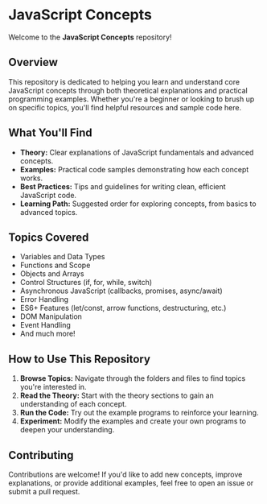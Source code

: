 # JavaScript Concepts

Welcome to the **JavaScript Concepts** repository!

## Overview

This repository is dedicated to helping you learn and understand core JavaScript concepts through both theoretical explanations and practical programming examples. Whether you're a beginner or looking to brush up on specific topics, you'll find helpful resources and sample code here.

## What You'll Find

- **Theory:** Clear explanations of JavaScript fundamentals and advanced concepts.
- **Examples:** Practical code samples demonstrating how each concept works.
- **Best Practices:** Tips and guidelines for writing clean, efficient JavaScript code.
- **Learning Path:** Suggested order for exploring concepts, from basics to advanced topics.

## Topics Covered

- Variables and Data Types
- Functions and Scope
- Objects and Arrays
- Control Structures (if, for, while, switch)
- Asynchronous JavaScript (callbacks, promises, async/await)
- Error Handling
- ES6+ Features (let/const, arrow functions, destructuring, etc.)
- DOM Manipulation
- Event Handling
- And much more!

## How to Use This Repository

1. **Browse Topics:** Navigate through the folders and files to find topics you're interested in.
2. **Read the Theory:** Start with the theory sections to gain an understanding of each concept.
3. **Run the Code:** Try out the example programs to reinforce your learning.
4. **Experiment:** Modify the examples and create your own programs to deepen your understanding.

## Contributing

Contributions are welcome! If you'd like to add new concepts, improve explanations, or provide additional examples, feel free to open an issue or submit a pull request.

